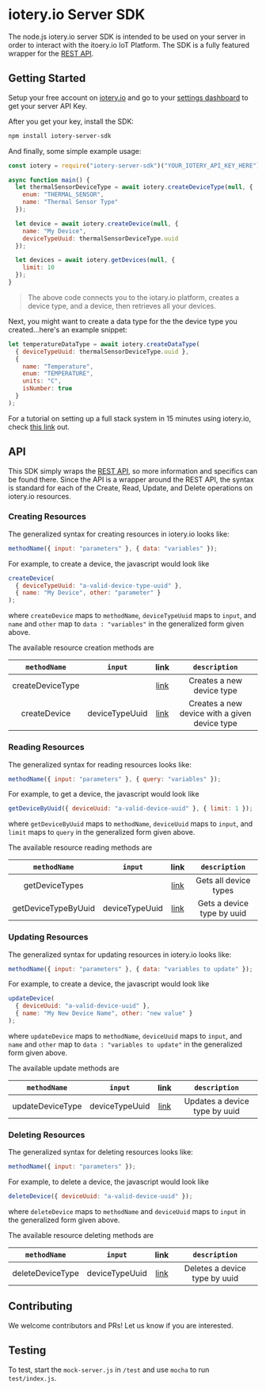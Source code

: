 # iotery.io Server SDK

The node.js iotery.io server SDK is intended to be used on your server in order to interact with the itoery.io IoT Platform. The SDK is a fully featured wrapper for the [REST API](https://somelink_to_swagger_docs).

## Getting Started

Setup your free account on [iotery.io]() and go to your [settings dashboard]() to get your server API Key.

After you get your key, install the SDK:

```bash
npm install iotery-server-sdk
```

And finally, some simple example usage:

```js
const iotery = require("iotery-server-sdk")("YOUR_IOTERY_API_KEY_HERE");

async function main() {
  let thermalSensorDeviceType = await iotery.createDeviceType(null, {
    enum: "THERMAL_SENSOR",
    name: "Thermal Sensor Type"
  });

  let device = await iotery.createDevice(null, {
    name: "My Device",
    deviceTypeUuid: thermalSensorDeviceType.uuid
  });

  let devices = await iotery.getDevices(null, {
    limit: 10
  });
}
```

> The above code connects you to the iotary.io platform, creates a device type, and a device, then retrieves all your devices.

Next, you might want to create a data type for the the device type you created...here's an example snippet:

```js
let temperatureDataType = await iotery.createDataType(
  { deviceTypeUuid: thermalSensorDeviceType.uuid },
  {
    name: "Temperature",
    enum: "TEMPERATURE",
    units: "C",
    isNumber: true
  }
);
```

For a tutorial on setting up a full stack system in 15 minutes using iotery.io, check [this link](medium_article) out.

## API

This SDK simply wraps the [REST API](https://somelink_to_swagger_docs), so more information and specifics can be found there. Since the API is a wrapper around the REST API, the syntax is standard for each of the Create, Read, Update, and Delete operations on iotery.io resources.

### Creating Resources

The generalized syntax for creating resources in iotery.io looks like:

```js
methodName({ input: "parameters" }, { data: "variables" });
```

For example, to create a device, the javascript would look like

```js
createDevice(
  { deviceTypeUuid: "a-valid-device-type-uuid" },
  { name: "My Device", other: "parameter" }
);
```

where `createDevice` maps to `methodName`, `deviceTypeUuid` maps to `input`, and `name` and `other` map to `data : "variables"` in the generalized form given above.

The available resource creation methods are

|    `methodName`    | `input` | link |  `description`
|:-----------:|:-----------:|:-----------:|:-----------:|
| createDeviceType |  | [link](https://iotery.io/v1/docs#createDeviceType) | Creates a new device type |
| createDevice | deviceTypeUuid | [link](https://iotery.io/v1/docs#createDevice) | Creates a new device with a given device type |

### Reading Resources

The generalized syntax for reading resources looks like:

```js
methodName({ input: "parameters" }, { query: "variables" });
```

For example, to get a device, the javascript would look like

```js
getDeviceByUuid({ deviceUuid: "a-valid-device-uuid" }, { limit: 1 });
```

where `getDeviceByUuid` maps to `methodName`, `deviceUuid` maps to `input`, and `limit` maps to `query` in the generalized form given above.

The available resource reading methods are

|    `methodName`    | `input` | link |  `description`
|:-----------:|:-----------:|:-----------:|:-----------:|
| getDeviceTypes |  | [link](https://iotery.io/v1/docs#getDeviceTypes) | Gets all device types |
| getDeviceTypeByUuid | deviceTypeUuid | [link](https://iotery.io/v1/docs#getDeviceyTypeByUuid) | Gets a device type by uuid |

### Updating Resources

The generalized syntax for updating resources in iotery.io looks like:

```js
methodName({ input: "parameters" }, { data: "variables to update" });
```

For example, to create a device, the javascript would look like

```js
updateDevice(
  { deviceUuid: "a-valid-device-uuid" },
  { name: "My New Device Name", other: "new value" }
);
```

where `updateDevice` maps to `methodName`, `deviceUuid` maps to `input`, and `name` and `other` map to `data : "variables to update"` in the generalized form given above.

The available update methods are

|    `methodName`    | `input` | link |  `description`
|:-----------:|:-----------:|:-----------:|:-----------:|
| updateDeviceType | deviceTypeUuid | [link](https://iotery.io/v1/docs#updateDeviceType) | Updates a device type by uuid |

### Deleting Resources

The generalized syntax for deleting resources looks like:

```js
methodName({ input: "parameters" });
```

For example, to delete a device, the javascript would look like

```js
deleteDevice({ deviceUuid: "a-valid-device-uuid" });
```

where `deleteDevice` maps to `methodName` and `deviceUuid` maps to `input` in the generalized form given above.

The available resource deleting methods are

|    `methodName`    | `input` | link |  `description`
|:-----------:|:-----------:|:-----------:|:-----------:|
| deleteDeviceType | deviceTypeUuid | [link](https://iotery.io/v1/docs#deleteDeviceType) | Deletes a device type by uuid |

## Contributing

We welcome contributors and PRs! Let us know if you are interested.

## Testing

To test, start the `mock-server.js` in `/test` and use `mocha` to run `test/index.js`.
